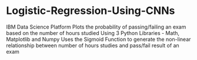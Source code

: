 # Logistic-Regression-Using-CNNs
IBM Data Science Platform 
Plots the probability of passing/failing an exam based on the number of hours studied
Using 3 Python Libraries - Math, Matplotlib and Numpy
Uses the Sigmoid Function to generate the non-linear relationship between number of hours studies and pass/fail result of an exam
